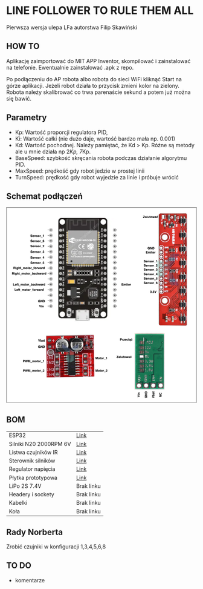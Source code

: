 # LINE FOLLOWER TO RULE THEM ALL
Pierwsza wersja ulepa LFa autorstwa Filip Skawiński

## HOW TO

Aplikację zaimportować do MIT APP Inventor, skompilować i zainstalować na telefonie.
Ewentualnie zainstalować .apk z repo.

Po podłączeniu do AP robota albo robota do sieci WiFi kliknąć Start na górze aplikacji. Jeżeli robot działa to przycisk zmieni kolor na zielony.
Robota należy skalibrować co trwa parenaście sekund a potem już można się bawić.

## Parametry

- Kp: Wartość proporcji regulatora PID,
- Ki: Wartość całki (nie dużo daje, wartość bardzo mała np. 0.001)
- Kd: Wartość pochodnej. Należy pamiętać, że Kd > Kp. Różne są metody ale u mnie działa np 2*Kp, 7*Kp.
- BaseSpeed: szybkość skręcania robota podczas działanie algorytmu PID.
- MaxSpeed: prędkość gdy robot jedzie w prostej linii
- TurnSpeed: prędkość gdy robot wyjedzie za linie i próbuje wrócić

## Schemat podłączeń

<img alt="Schemat" src="Schemat.png">

## BOM

<table>
  <tr>
    <td>ESP32</td>
    <td><a href="https://pl.aliexpress.com/item/1005005704190069.html?spm=a2g0o.productlist.main.3.46ecNdzHNdzHkJ&algo_pvid=cf9ff183-b9f6-4b72-b5f4-1647f3390584&algo_exp_id=cf9ff183-b9f6-4b72-b5f4-1647f3390584-1&pdp_npi=4%40dis%21PLN%2115.88%2113.97%21%21%2128.22%2124.82%21%40211b612517107551505708812efff3%2112000034061352780%21sea%21PL%211653512003%21&curPageLogUid=F5yn29dzb5VY&utparam-url=scene%3Asearch%7Cquery_from%3A">Link</a></td>
  </tr>
  <tr>
    <td>Silniki N20 2000RPM 6V</td>
    <td><a href="https://pl.aliexpress.com/item/1005006557994274.html?spm=a2g0o.productlist.main.1.795cOAlvOAlvrU&algo_pvid=17ec320a-65ef-4670-a0b2-bc2f20f15879&algo_exp_id=17ec320a-65ef-4670-a0b2-bc2f20f15879-0&pdp_npi=4%40dis%21PLN%2113.74%2114.02%21%21%213.39%213.46%21%40211b612517107551947071927efff3%2112000037663434199%21sea%21PL%211653512003%21&curPageLogUid=QBfC6nN1PA1C&utparam-url=scene%3Asearch%7Cquery_from%3A">Link</a></td>
  </tr>
  <tr>
    <td>Listwa czujników IR</td>
    <td><a href="https://pl.aliexpress.com/item/1005003333788694.html?spm=a2g0o.order_list.order_list_main.132.51f21c24Y7fKGh&gatewayAdapt=glo2pol">Link</a></td>
  </tr>
  <tr>
    <td>Sterownik silników</td>
    <td><a href="https://pl.aliexpress.com/item/1005003401989364.html?spm=a2g0o.order_list.order_list_main.137.51f21c24Y7fKGh&gatewayAdapt=glo2pol">Link</a></td>
  </tr>
  <tr>
    <td>Regulator napięcia</td>
    <td><a href="https://pl.aliexpress.com/item/4000016739581.html?spm=a2g0o.detail.pcDetailTopMoreOtherSeller.2.3429TGExTGExLT&gps-id=pcDetailTopMoreOtherSeller&scm=1007.40050.354490.0&scm_id=1007.40050.354490.0&scm-url=1007.40050.354490.0&pvid=bae215d9-c8e1-49fe-b84e-9d412304ed59&_t=gps-id:pcDetailTopMoreOtherSeller,scm-url:1007.40050.354490.0,pvid:bae215d9-c8e1-49fe-b84e-9d412304ed59,tpp_buckets:668%232846%238110%231995&pdp_npi=4%40dis%21PLN%215.15%214.74%21%21%211.27%211.17%21%40211b61a417107524588842017ee689%2112000034624191356%21rec%21PL%211653512003%21&utparam-url=scene%3ApcDetailTopMoreOtherSeller%7Cquery_from%3A">Link</a></td>
  </tr>
  <tr>
    <td>Płytka prototypowa</td>
    <td><a href="https://pl.aliexpress.com/item/1005006100148769.html?spm=a2g0o.productlist.main.2.631cdsmgdsmgFx&algo_pvid=899cb1f6-c89a-499a-8537-0dbaeac1d593&algo_exp_id=899cb1f6-c89a-499a-8537-0dbaeac1d593-1&pdp_npi=4%40dis%21PLN%213.20%213.01%21%21%215.69%215.34%21%40211b612517107553350064239efff3%2112000035755220383%21sea%21PL%211653512003%21&curPageLogUid=7hSxv22ADHy3&utparam-url=scene%3Asearch%7Cquery_from%3A">Link</a></td>
  </tr>
  <tr>
    <td>LiPo 2S 7.4V</td>
    <td>Brak linku</td>
  </tr>
  <tr>
    <td>Headery i sockety</td>
    <td>Brak linku</td>
  </tr>
  <tr>
    <td>Kabelki</td>
    <td>Brak linku</td>
  </tr>
  <tr>
    <td>Koła</td>
    <td>Brak linku</td>
  </tr>
</table>


## Rady Norberta

Zrobić czujniki w konfiguracji 1,3,4,5,6,8

## TO DO

- komentarze
